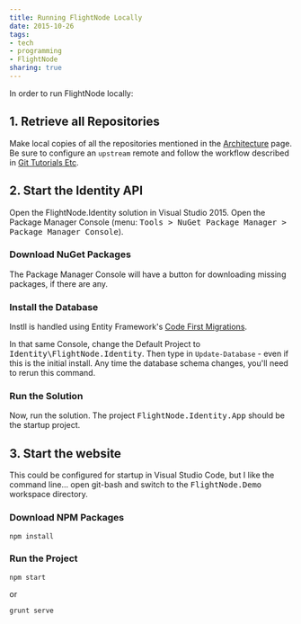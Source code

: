```yaml
---
title: Running FlightNode Locally
date: 2015-10-26
tags:
- tech
- programming
- FlightNode
sharing: true
---
```


In order to run FlightNode locally:

## 1. Retrieve all Repositories

Make local copies of all the repositories mentioned in the [Architecture](/coding/architecture)
page. Be sure to configure an `upstream` remote and follow the workflow
described in [Git Tutorials Etc](/archive/2015-24-git-tutorials-etc).

## 2. Start the Identity API

Open the FlightNode.Identity solution in Visual Studio 2015. Open the
Package Manager Console (menu: <tt>Tools > NuGet Package Manager > Package
Manager Console</tt>).

### Download NuGet Packages
The Package Manager Console will have a button for downloading missing
packages, if there are any.

### Install the Database

Instll is handled using Entity Framework's [Code First Migrations](https://msdn.microsoft.com/en-us/data/jj591621.aspx).

In that same Console, change the Default Project to <tt>Identity\FlightNode.Identity</tt>.
Then type in `Update-Database` - even if this is the initial install. Any time
the database schema changes, you'll need to rerun this command.

### Run the Solution

Now, run the solution. The project <tt>FlightNode.Identity.App</tt> should be
the startup project.

## 3. Start the website

This could be configured for startup in Visual Studio Code, but I like the
command line... open git-bash and switch to the <tt>FlightNode.Demo</tt>
workspace directory.

### Download NPM Packages

    npm install

### Run the Project

    npm start

or

	grunt serve
